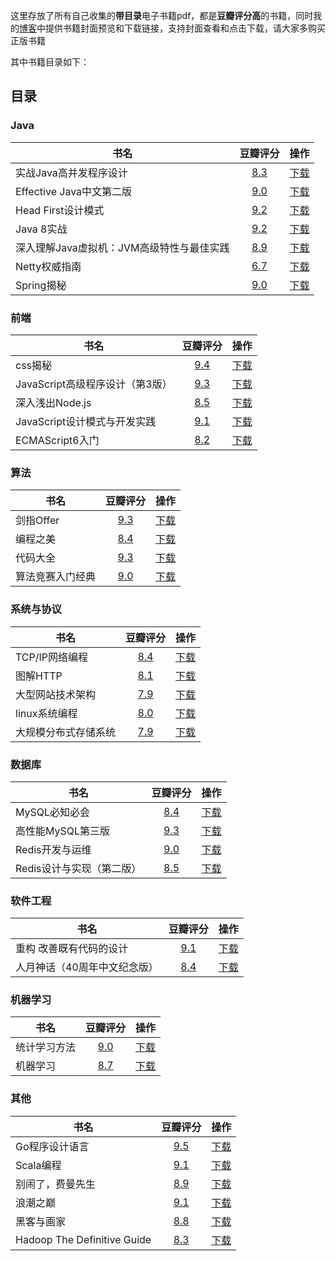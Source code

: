 这里存放了所有自己收集的**带目录**电子书籍pdf，都是**豆瓣评分高**的书籍，同时我的[博客](https://guanpengchn.github.io/#/book)中提供书籍封面预览和下载链接，支持封面查看和点击下载，请大家多购买正版书籍

其中书籍目录如下：

## 目录

### Java

|书名|豆瓣评分|操作|
|---|:-:|:-:|
|实战Java高并发程序设计|[8.3](https://book.douban.com/subject/26663605/)|[下载](https://github.com/guanpengchn/aaron.books/raw/master/%E5%AE%9E%E6%88%98Java%E9%AB%98%E5%B9%B6%E5%8F%91%E7%A8%8B%E5%BA%8F%E8%AE%BE%E8%AE%A1.pdf)|
|Effective Java中文第二版|[9.0](https://book.douban.com/subject/3360807/)|[下载](https://github.com/guanpengchn/aaron.books/raw/master/Effective%20Java%E4%B8%AD%E6%96%87%E7%AC%AC%E4%BA%8C%E7%89%88.pdf)|
|Head First设计模式|[9.2](https://book.douban.com/subject/2243615/)|[下载](https://github.com/guanpengchn/aaron.books/raw/master/Head%20First%E8%AE%BE%E8%AE%A1%E6%A8%A1%E5%BC%8F.pdf)|
|Java 8实战|[9.2](https://book.douban.com/subject/26772632/)|[下载](https://github.com/guanpengchn/aaron.books/raw/master/Java%208%E5%AE%9E%E6%88%98.pdf)|
|深入理解Java虚拟机：JVM高级特性与最佳实践|[8.9](https://book.douban.com/subject/24722612/)|[下载](https://github.com/guanpengchn/aaron.books/raw/master/%E6%B7%B1%E5%85%A5%E7%90%86%E8%A7%A3Java%E8%99%9A%E6%8B%9F%E6%9C%BA%EF%BC%9AJVM%E9%AB%98%E7%BA%A7%E7%89%B9%E6%80%A7%E4%B8%8E%E6%9C%80%E4%BD%B3%E5%AE%9E%E8%B7%B5.pdf)|
|Netty权威指南|[6.7](https://book.douban.com/subject/26373138/)|[下载](https://github.com/guanpengchn/aaron.books/raw/master/Netty%E6%9D%83%E5%A8%81%E6%8C%87%E5%8D%97.pdf)|
|Spring揭秘|[9.0](https://book.douban.com/subject/3897837/)|[下载](https://github.com/guanpengchn/aaron.books/raw/master/Spring%E6%8F%AD%E7%A7%98.pdf)| 

### 前端

|书名|豆瓣评分|操作|
|---|:-:|:-:|
|css揭秘|[9.4](https://book.douban.com/subject/26745943/)|[下载](https://github.com/guanpengchn/aaron.books/raw/master/css%E6%8F%AD%E7%A7%98.pdf)|
|JavaScript高级程序设计（第3版）|[9.3](https://book.douban.com/subject/10546125/)|[下载](https://github.com/guanpengchn/aaron.books/raw/master/JavaScript%E9%AB%98%E7%BA%A7%E7%A8%8B%E5%BA%8F%E8%AE%BE%E8%AE%A1%EF%BC%88%E7%AC%AC3%E7%89%88%EF%BC%89.pdf)|
|深入浅出Node.js|[8.5](https://book.douban.com/subject/25768396/)|[下载](https://github.com/guanpengchn/aaron.books/raw/master/%E6%B7%B1%E5%85%A5%E6%B5%85%E5%87%BANode.js.pdf)|
|JavaScript设计模式与开发实践|[9.1](https://book.douban.com/subject/26382780/)|[下载](https://github.com/guanpengchn/aaron.books/raw/master/JavaScript%E8%AE%BE%E8%AE%A1%E6%A8%A1%E5%BC%8F%E4%B8%8E%E5%BC%80%E5%8F%91%E5%AE%9E%E8%B7%B5.pdf)|
|ECMAScript6入门|[8.2](https://book.douban.com/subject/25966265/)|[下载](https://github.com/guanpengchn/aaron.books/raw/master/ECMAScript6%E5%85%A5%E9%97%A8.pdf)|

### 算法

|书名|豆瓣评分|操作|
|---|:-:|:-:|
|剑指Offer|[9.3](https://book.douban.com/subject/27008702/)|[下载](https://github.com/guanpengchn/aaron.books/raw/master/%E5%89%91%E6%8C%87Offer.pdf)|
|编程之美|[8.4](https://book.douban.com/subject/3004255/)|[下载](https://github.com/guanpengchn/aaron.books/raw/master/%E7%BC%96%E7%A8%8B%E4%B9%8B%E7%BE%8E.pdf)|
|代码大全|[9.3](https://book.douban.com/subject/1477390/)|[下载](https://github.com/guanpengchn/aaron.books/raw/master/%E4%BB%A3%E7%A0%81%E5%A4%A7%E5%85%A8.pdf)|
|算法竞赛入门经典|[9.0](https://book.douban.com/subject/25902102/)|[下载](https://github.com/guanpengchn/aaron.books/raw/master/%E7%AE%97%E6%B3%95%E7%AB%9E%E8%B5%9B%E5%85%A5%E9%97%A8%E7%BB%8F%E5%85%B8.pdf)| 

### 系统与协议

|书名|豆瓣评分|操作|
|---|:-:|:-:|
|TCP/IP网络编程|[8.4](https://book.douban.com/subject/25911735/)|[下载](https://github.com/guanpengchn/aaron.books/raw/master/TCP&IP%E7%BD%91%E7%BB%9C%E7%BC%96%E7%A8%8B.pdf)|
|图解HTTP|[8.1](https://book.douban.com/subject/25863515/)|[下载](https://github.com/guanpengchn/aaron.books/raw/master/%E5%9B%BE%E8%A7%A3HTTP.pdf)|
|大型网站技术架构|[7.9](https://book.douban.com/subject/25723064/)|[下载](https://github.com/guanpengchn/aaron.books/raw/master/%E5%A4%A7%E5%9E%8B%E7%BD%91%E7%AB%99%E6%8A%80%E6%9C%AF%E6%9E%B6%E6%9E%84.pdf)|
|linux系统编程|[8.0](https://book.douban.com/subject/3907181/)|[下载](https://github.com/guanpengchn/aaron.books/raw/master/linux%E7%B3%BB%E7%BB%9F%E7%BC%96%E7%A8%8B.pdf)|
|大规模分布式存储系统|[7.9](https://book.douban.com/subject/25723658/)|[下载](https://github.com/guanpengchn/aaron.books/raw/master/%E5%A4%A7%E8%A7%84%E6%A8%A1%E5%88%86%E5%B8%83%E5%BC%8F%E5%AD%98%E5%82%A8%E7%B3%BB%E7%BB%9F.pdf)|

### 数据库

|书名|豆瓣评分|操作|
|---|:-:|:-:|
|MySQL必知必会|[8.4](https://book.douban.com/subject/3354490/)|[下载](https://github.com/guanpengchn/aaron.books/raw/master/MySQL%E5%BF%85%E7%9F%A5%E5%BF%85%E4%BC%9A.pdf)|
|高性能MySQL第三版|[9.3](https://book.douban.com/subject/23008813/)|[下载](https://github.com/guanpengchn/aaron.books/raw/master/%E9%AB%98%E6%80%A7%E8%83%BDmysql%E7%AC%AC%E4%B8%89%E7%89%88.pdf)|
|Redis开发与运维|[9.0](https://book.douban.com/subject/26971561/)|[下载](https://github.com/guanpengchn/aaron.books/raw/master/Redis%E5%BC%80%E5%8F%91%E4%B8%8E%E8%BF%90%E7%BB%B4.pdf)|
|Redis设计与实现（第二版）|[8.5](https://book.douban.com/subject/25900156/)|[下载](https://github.com/guanpengchn/aaron.books/raw/master/Redis%E8%AE%BE%E8%AE%A1%E4%B8%8E%E5%AE%9E%E7%8E%B0%EF%BC%88%E7%AC%AC%E4%BA%8C%E7%89%88%EF%BC%89.pdf)|

### 软件工程

|书名|豆瓣评分|操作|
|---|:-:|:-:|
|重构 改善既有代码的设计|[9.1](https://book.douban.com/subject/4262627/)|[下载](https://github.com/guanpengchn/aaron.books/raw/master/%E9%87%8D%E6%9E%84%20%E6%94%B9%E5%96%84%E6%97%A2%E6%9C%89%E4%BB%A3%E7%A0%81%E7%9A%84%E8%AE%BE%E8%AE%A1.pdf)|
|人月神话（40周年中文纪念版）|[8.4](https://book.douban.com/subject/26358448/)|[下载](https://github.com/guanpengchn/aaron.books/raw/master/%E4%BA%BA%E6%9C%88%E7%A5%9E%E8%AF%9D%EF%BC%8840%E5%91%A8%E5%B9%B4%E4%B8%AD%E6%96%87%E7%BA%AA%E5%BF%B5%E7%89%88%EF%BC%89.pdf)|

### 机器学习

|书名|豆瓣评分|操作|
|---|:-:|:-:|
|统计学习方法|[9.0](https://book.douban.com/subject/10590856/)|[下载](https://github.com/guanpengchn/aaron.books/raw/master/%E7%BB%9F%E8%AE%A1%E5%AD%A6%E4%B9%A0%E6%96%B9%E6%B3%95.pdf)|
|机器学习|[8.7](https://book.douban.com/subject/26708119/)|[下载](https://github.com/guanpengchn/aaron.books/raw/master/%E6%9C%BA%E5%99%A8%E5%AD%A6%E4%B9%A0.pdf)|

### 其他

|书名|豆瓣评分|操作|
|---|:-:|:-:|
|Go程序设计语言|[9.5](https://book.douban.com/subject/26859123/)|[下载](https://github.com/guanpengchn/aaron.books/raw/master/Go%E7%A8%8B%E5%BA%8F%E8%AE%BE%E8%AE%A1%E8%AF%AD%E8%A8%80.pdf)|
|Scala编程|[9.1](https://book.douban.com/subject/27591387/)|[下载](https://github.com/guanpengchn/aaron.books/raw/master/Scala%E7%BC%96%E7%A8%8B.pdf)|
|别闹了，费曼先生|[8.9](https://book.douban.com/subject/1037602/)|[下载](https://github.com/guanpengchn/aaron.books/raw/master/%E5%88%AB%E9%97%B9%E4%BA%86%EF%BC%8C%E8%B4%B9%E6%9B%BC%E5%85%88%E7%94%9F.pdf)|
|浪潮之巅|[9.1](https://book.douban.com/subject/6709783/)|[下载](https://github.com/guanpengchn/aaron.books/raw/master/%E6%B5%AA%E6%BD%AE%E4%B9%8B%E5%B7%85.pdf)|
|黑客与画家|[8.8](https://book.douban.com/subject/6021440/)|[下载](https://github.com/guanpengchn/aaron.books/raw/master/%E9%BB%91%E5%AE%A2%E4%B8%8E%E7%94%BB%E5%AE%B6.pdf)|
|Hadoop The Definitive Guide|[8.3](https://book.douban.com/subject/3220004/)|[下载](https://github.com/guanpengchn/aaron.books/raw/master/Hadoop%20The%20Definitive%20Guide.pdf)|
